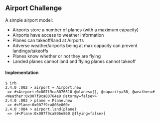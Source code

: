 ## Airport Challenge

A simple airport model:
  - Airports store a number of planes (with a maximum capacity)
  - Airports have access to weather information
  - Planes can takeoff/land at Airports
  - Adverse weather/airports being at max capacity can prevent landings/takeoffs
  - Planes know whether or not they are flying
  - Landed planes cannot land and flying planes cannot takeoff

#### Implementation
```
$ irb
2.4.0 :002 > airport = Airport.new
 => #<Airport:0x007f9ca8076510 @planes=[], @capacity=30, @weather=#<Weather:0x007f9ca80764e8 @stormy=false>>
2.4.0 :003 > plane = Plane.new
 => #<Plane:0x007f9ca806e860>
2.4.0 :004 > airport.land(plane)
 => [#<Plane:0x007f9ca806e860 @flying=false>]
 ```
